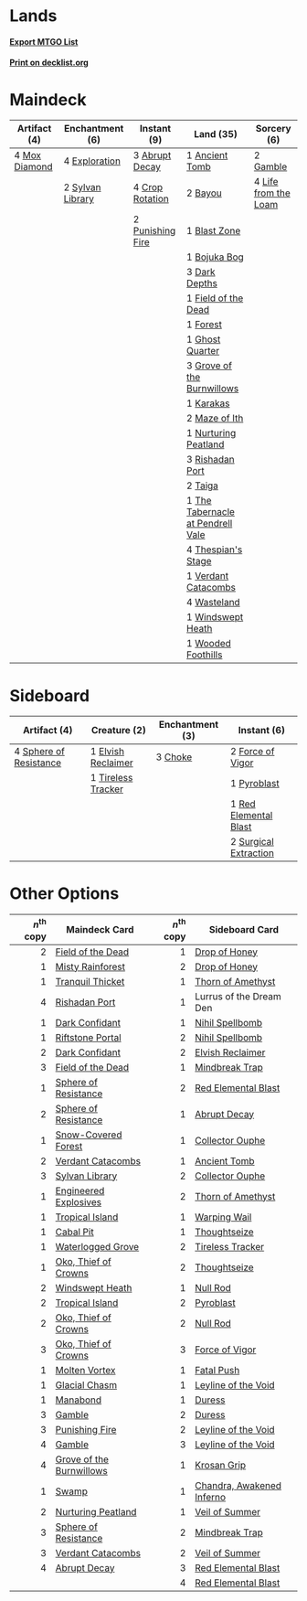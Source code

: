 # Lands

#### [Export MTGO List](../collection/Lands/Lands.txt)
#### [Print on decklist.org](http://decklist.org/?deckmain=3%09Abrupt%20Decay%0A1%09Ancient%20Tomb%0A2%09Bayou%0A1%09Blast%20Zone%0A1%09Bojuka%20Bog%0A4%09Crop%20Rotation%0A3%09Dark%20Depths%0A4%09Exploration%0A1%09Field%20of%20the%20Dead%0A1%09Forest%0A2%09Gamble%0A1%09Ghost%20Quarter%0A3%09Grove%20of%20the%20Burnwillows%0A1%09Karakas%0A4%09Life%20from%20the%20Loam%0A2%09Maze%20of%20Ith%0A4%09Mox%20Diamond%0A1%09Nurturing%20Peatland%0A2%09Punishing%20Fire%0A3%09Rishadan%20Port%0A2%09Sylvan%20Library%0A2%09Taiga%0A1%09The%20Tabernacle%20at%20Pendrell%20Vale%0A4%09Thespian's%20Stage%0A1%09Verdant%20Catacombs%0A4%09Wasteland%0A1%09Windswept%20Heath%0A1%09Wooded%20Foothills&deckside=3%09Choke%0A1%09Elvish%20Reclaimer%0A2%09Force%20of%20Vigor%0A1%09Pyroblast%0A1%09Red%20Elemental%20Blast%0A4%09Sphere%20of%20Resistance%0A2%09Surgical%20Extraction%0A1%09Tireless%20Tracker)
# Maindeck

|                                     Artifact (4)                                     |                                     Enchantment (6)                                     |                                        Instant (9)                                        |                                                Land (35)                                                 |                                          Sorcery (6)                                          |
|--------------------------------------------------------------------------------------|-----------------------------------------------------------------------------------------|-------------------------------------------------------------------------------------------|----------------------------------------------------------------------------------------------------------|-----------------------------------------------------------------------------------------------|
|4 [Mox Diamond](http://gatherer.wizards.com/Pages/Card/Details.aspx?multiverseid=5193)|4 [Exploration](http://gatherer.wizards.com/Pages/Card/Details.aspx?multiverseid=382262) |3 [Abrupt Decay](http://gatherer.wizards.com/Pages/Card/Details.aspx?multiverseid=456061)  |1 [Ancient Tomb](http://gatherer.wizards.com/Pages/Card/Details.aspx?multiverseid=409567)                 |2 [Gamble](http://gatherer.wizards.com/Pages/Card/Details.aspx?multiverseid=413674)            |
|                                                                                      |2 [Sylvan Library](http://gatherer.wizards.com/Pages/Card/Details.aspx?multiverseid=2240)|4 [Crop Rotation](http://gatherer.wizards.com/Pages/Card/Details.aspx?multiverseid=417430) |2 [Bayou](http://gatherer.wizards.com/Pages/Card/Details.aspx?multiverseid=879)                           |4 [Life from the Loam](http://gatherer.wizards.com/Pages/Card/Details.aspx?multiverseid=338409)|
|                                                                                      |                                                                                         |2 [Punishing Fire](http://gatherer.wizards.com/Pages/Card/Details.aspx?multiverseid=247550)|1 [Blast Zone](http://gatherer.wizards.com/Pages/Card/Details.aspx?multiverseid=461171)                   |                                                                                               |
|                                                                                      |                                                                                         |                                                                                           |1 [Bojuka Bog](http://gatherer.wizards.com/Pages/Card/Details.aspx?multiverseid=376269)                   |                                                                                               |
|                                                                                      |                                                                                         |                                                                                           |3 [Dark Depths](http://gatherer.wizards.com/Pages/Card/Details.aspx?multiverseid=121155)                  |                                                                                               |
|                                                                                      |                                                                                         |                                                                                           |1 [Field of the Dead](http://gatherer.wizards.com/Pages/Card/Details.aspx?multiverseid=467001)            |                                                                                               |
|                                                                                      |                                                                                         |                                                                                           |1 [Forest](http://gatherer.wizards.com/Pages/Card/Details.aspx?multiverseid=439860)                       |                                                                                               |
|                                                                                      |                                                                                         |                                                                                           |1 [Ghost Quarter](http://gatherer.wizards.com/Pages/Card/Details.aspx?multiverseid=389534)                |                                                                                               |
|                                                                                      |                                                                                         |                                                                                           |3 [Grove of the Burnwillows](http://gatherer.wizards.com/Pages/Card/Details.aspx?multiverseid=130595)     |                                                                                               |
|                                                                                      |                                                                                         |                                                                                           |1 [Karakas](http://gatherer.wizards.com/Pages/Card/Details.aspx?multiverseid=413782)                      |                                                                                               |
|                                                                                      |                                                                                         |                                                                                           |2 [Maze of Ith](http://gatherer.wizards.com/Pages/Card/Details.aspx?multiverseid=1824)                    |                                                                                               |
|                                                                                      |                                                                                         |                                                                                           |1 [Nurturing Peatland](http://gatherer.wizards.com/Pages/Card/Details.aspx?multiverseid=464192)           |                                                                                               |
|                                                                                      |                                                                                         |                                                                                           |3 [Rishadan Port](http://gatherer.wizards.com/Pages/Card/Details.aspx?multiverseid=442235)                |                                                                                               |
|                                                                                      |                                                                                         |                                                                                           |2 [Taiga](http://gatherer.wizards.com/Pages/Card/Details.aspx?multiverseid=883)                           |                                                                                               |
|                                                                                      |                                                                                         |                                                                                           |1 [The Tabernacle at Pendrell Vale](http://gatherer.wizards.com/Pages/Card/Details.aspx?multiverseid=1690)|                                                                                               |
|                                                                                      |                                                                                         |                                                                                           |4 [Thespian's Stage](http://gatherer.wizards.com/Pages/Card/Details.aspx?multiverseid=366353)             |                                                                                               |
|                                                                                      |                                                                                         |                                                                                           |1 [Verdant Catacombs](http://gatherer.wizards.com/Pages/Card/Details.aspx?multiverseid=405113)            |                                                                                               |
|                                                                                      |                                                                                         |                                                                                           |4 [Wasteland](http://gatherer.wizards.com/Pages/Card/Details.aspx?multiverseid=413790)                    |                                                                                               |
|                                                                                      |                                                                                         |                                                                                           |1 [Windswept Heath](http://gatherer.wizards.com/Pages/Card/Details.aspx?multiverseid=405115)              |                                                                                               |
|                                                                                      |                                                                                         |                                                                                           |1 [Wooded Foothills](http://gatherer.wizards.com/Pages/Card/Details.aspx?multiverseid=405116)             |                                                                                               |


# Sideboard

|                                         Artifact (4)                                          |                                        Creature (2)                                         |                                 Enchantment (3)                                 |                                          Instant (6)                                           |
|-----------------------------------------------------------------------------------------------|---------------------------------------------------------------------------------------------|---------------------------------------------------------------------------------|------------------------------------------------------------------------------------------------|
|4 [Sphere of Resistance](http://gatherer.wizards.com/Pages/Card/Details.aspx?multiverseid=6160)|1 [Elvish Reclaimer](http://gatherer.wizards.com/Pages/Card/Details.aspx?multiverseid=466923)|3 [Choke](http://gatherer.wizards.com/Pages/Card/Details.aspx?multiverseid=45431)|2 [Force of Vigor](http://gatherer.wizards.com/Pages/Card/Details.aspx?multiverseid=464113)     |
|                                                                                               |1 [Tireless Tracker](http://gatherer.wizards.com/Pages/Card/Details.aspx?multiverseid=409997)|                                                                                 |1 [Pyroblast](http://gatherer.wizards.com/Pages/Card/Details.aspx?multiverseid=4083)            |
|                                                                                               |                                                                                             |                                                                                 |1 [Red Elemental Blast](http://gatherer.wizards.com/Pages/Card/Details.aspx?multiverseid=814)   |
|                                                                                               |                                                                                             |                                                                                 |2 [Surgical Extraction](http://gatherer.wizards.com/Pages/Card/Details.aspx?multiverseid=397706)|


# Other Options

|*n*<sup>th</sup> copy|                                           Maindeck Card                                           |*n*<sup>th</sup> copy|                                           Sideboard Card                                           |
|--------------------:|---------------------------------------------------------------------------------------------------|--------------------:|----------------------------------------------------------------------------------------------------|
|                    2|[Field of the Dead](http://gatherer.wizards.com/Pages/Card/Details.aspx?multiverseid=467001)       |                    1|[Drop of Honey](http://gatherer.wizards.com/Pages/Card/Details.aspx?multiverseid=944)               |
|                    1|[Misty Rainforest](http://gatherer.wizards.com/Pages/Card/Details.aspx?multiverseid=405102)        |                    2|[Drop of Honey](http://gatherer.wizards.com/Pages/Card/Details.aspx?multiverseid=944)               |
|                    1|[Tranquil Thicket](http://gatherer.wizards.com/Pages/Card/Details.aspx?multiverseid=220494)        |                    1|[Thorn of Amethyst](http://gatherer.wizards.com/Pages/Card/Details.aspx?multiverseid=140166)        |
|                    4|[Rishadan Port](http://gatherer.wizards.com/Pages/Card/Details.aspx?multiverseid=442235)           |                    1|Lurrus of the Dream Den                                                                             |
|                    1|[Dark Confidant](http://gatherer.wizards.com/Pages/Card/Details.aspx?multiverseid=397731)          |                    1|[Nihil Spellbomb](http://gatherer.wizards.com/Pages/Card/Details.aspx?multiverseid=442215)          |
|                    1|[Riftstone Portal](http://gatherer.wizards.com/Pages/Card/Details.aspx?multiverseid=34398)         |                    2|[Nihil Spellbomb](http://gatherer.wizards.com/Pages/Card/Details.aspx?multiverseid=442215)          |
|                    2|[Dark Confidant](http://gatherer.wizards.com/Pages/Card/Details.aspx?multiverseid=397731)          |                    2|[Elvish Reclaimer](http://gatherer.wizards.com/Pages/Card/Details.aspx?multiverseid=466923)         |
|                    3|[Field of the Dead](http://gatherer.wizards.com/Pages/Card/Details.aspx?multiverseid=467001)       |                    1|[Mindbreak Trap](http://gatherer.wizards.com/Pages/Card/Details.aspx?multiverseid=197532)           |
|                    1|[Sphere of Resistance](http://gatherer.wizards.com/Pages/Card/Details.aspx?multiverseid=6160)      |                    2|[Red Elemental Blast](http://gatherer.wizards.com/Pages/Card/Details.aspx?multiverseid=814)         |
|                    2|[Sphere of Resistance](http://gatherer.wizards.com/Pages/Card/Details.aspx?multiverseid=6160)      |                    1|[Abrupt Decay](http://gatherer.wizards.com/Pages/Card/Details.aspx?multiverseid=456061)             |
|                    1|[Snow-Covered Forest](http://gatherer.wizards.com/Pages/Card/Details.aspx?multiverseid=121192)     |                    1|[Collector Ouphe](http://gatherer.wizards.com/Pages/Card/Details.aspx?multiverseid=464107)          |
|                    2|[Verdant Catacombs](http://gatherer.wizards.com/Pages/Card/Details.aspx?multiverseid=405113)       |                    1|[Ancient Tomb](http://gatherer.wizards.com/Pages/Card/Details.aspx?multiverseid=409567)             |
|                    3|[Sylvan Library](http://gatherer.wizards.com/Pages/Card/Details.aspx?multiverseid=2240)            |                    2|[Collector Ouphe](http://gatherer.wizards.com/Pages/Card/Details.aspx?multiverseid=464107)          |
|                    1|[Engineered Explosives](http://gatherer.wizards.com/Pages/Card/Details.aspx?multiverseid=50139)    |                    2|[Thorn of Amethyst](http://gatherer.wizards.com/Pages/Card/Details.aspx?multiverseid=140166)        |
|                    1|[Tropical Island](http://gatherer.wizards.com/Pages/Card/Details.aspx?multiverseid=884)            |                    1|[Warping Wail](http://gatherer.wizards.com/Pages/Card/Details.aspx?multiverseid=407522)             |
|                    1|[Cabal Pit](http://gatherer.wizards.com/Pages/Card/Details.aspx?multiverseid=29904)                |                    1|[Thoughtseize](http://gatherer.wizards.com/Pages/Card/Details.aspx?multiverseid=438676)             |
|                    1|[Waterlogged Grove](http://gatherer.wizards.com/Pages/Card/Details.aspx?multiverseid=464198)       |                    2|[Tireless Tracker](http://gatherer.wizards.com/Pages/Card/Details.aspx?multiverseid=409997)         |
|                    1|[Oko, Thief of Crowns](http://gatherer.wizards.com/Pages/Card/Details.aspx?multiverseid=473159)    |                    2|[Thoughtseize](http://gatherer.wizards.com/Pages/Card/Details.aspx?multiverseid=438676)             |
|                    2|[Windswept Heath](http://gatherer.wizards.com/Pages/Card/Details.aspx?multiverseid=405115)         |                    1|[Null Rod](http://gatherer.wizards.com/Pages/Card/Details.aspx?multiverseid=383034)                 |
|                    2|[Tropical Island](http://gatherer.wizards.com/Pages/Card/Details.aspx?multiverseid=884)            |                    2|[Pyroblast](http://gatherer.wizards.com/Pages/Card/Details.aspx?multiverseid=4083)                  |
|                    2|[Oko, Thief of Crowns](http://gatherer.wizards.com/Pages/Card/Details.aspx?multiverseid=473159)    |                    2|[Null Rod](http://gatherer.wizards.com/Pages/Card/Details.aspx?multiverseid=383034)                 |
|                    3|[Oko, Thief of Crowns](http://gatherer.wizards.com/Pages/Card/Details.aspx?multiverseid=473159)    |                    3|[Force of Vigor](http://gatherer.wizards.com/Pages/Card/Details.aspx?multiverseid=464113)           |
|                    1|[Molten Vortex](http://gatherer.wizards.com/Pages/Card/Details.aspx?multiverseid=398649)           |                    1|[Fatal Push](http://gatherer.wizards.com/Pages/Card/Details.aspx?multiverseid=423724)               |
|                    1|[Glacial Chasm](http://gatherer.wizards.com/Pages/Card/Details.aspx?multiverseid=2752)             |                    1|[Leyline of the Void](http://gatherer.wizards.com/Pages/Card/Details.aspx?multiverseid=107682)      |
|                    1|[Manabond](http://gatherer.wizards.com/Pages/Card/Details.aspx?multiverseid=6154)                  |                    1|[Duress](http://gatherer.wizards.com/Pages/Card/Details.aspx?multiverseid=14557)                    |
|                    3|[Gamble](http://gatherer.wizards.com/Pages/Card/Details.aspx?multiverseid=413674)                  |                    2|[Duress](http://gatherer.wizards.com/Pages/Card/Details.aspx?multiverseid=14557)                    |
|                    3|[Punishing Fire](http://gatherer.wizards.com/Pages/Card/Details.aspx?multiverseid=247550)          |                    2|[Leyline of the Void](http://gatherer.wizards.com/Pages/Card/Details.aspx?multiverseid=107682)      |
|                    4|[Gamble](http://gatherer.wizards.com/Pages/Card/Details.aspx?multiverseid=413674)                  |                    3|[Leyline of the Void](http://gatherer.wizards.com/Pages/Card/Details.aspx?multiverseid=107682)      |
|                    4|[Grove of the Burnwillows](http://gatherer.wizards.com/Pages/Card/Details.aspx?multiverseid=130595)|                    1|[Krosan Grip](http://gatherer.wizards.com/Pages/Card/Details.aspx?multiverseid=376394)              |
|                    1|[Swamp](http://gatherer.wizards.com/Pages/Card/Details.aspx?multiverseid=439858)                   |                    1|[Chandra, Awakened Inferno](http://gatherer.wizards.com/Pages/Card/Details.aspx?multiverseid=466881)|
|                    2|[Nurturing Peatland](http://gatherer.wizards.com/Pages/Card/Details.aspx?multiverseid=464192)      |                    1|[Veil of Summer](http://gatherer.wizards.com/Pages/Card/Details.aspx?multiverseid=466952)           |
|                    3|[Sphere of Resistance](http://gatherer.wizards.com/Pages/Card/Details.aspx?multiverseid=6160)      |                    2|[Mindbreak Trap](http://gatherer.wizards.com/Pages/Card/Details.aspx?multiverseid=197532)           |
|                    3|[Verdant Catacombs](http://gatherer.wizards.com/Pages/Card/Details.aspx?multiverseid=405113)       |                    2|[Veil of Summer](http://gatherer.wizards.com/Pages/Card/Details.aspx?multiverseid=466952)           |
|                    4|[Abrupt Decay](http://gatherer.wizards.com/Pages/Card/Details.aspx?multiverseid=456061)            |                    3|[Red Elemental Blast](http://gatherer.wizards.com/Pages/Card/Details.aspx?multiverseid=814)         |
|                     |                                                                                                   |                    4|[Red Elemental Blast](http://gatherer.wizards.com/Pages/Card/Details.aspx?multiverseid=814)         |

